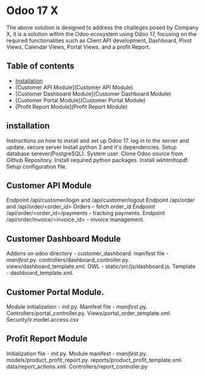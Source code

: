 # Odoo 17 X
The above solution is designed to address the challeges posed by Company X, it is a solution within the Odoo ecosystem using Odoo 17, focusing on the required functionalities such as Client API development, Dashboard, Pivot Views, Calendar Views, Portal Views, and a profit Report.

## Table of contents
- [Installation](installation)
- [Customer API Module](Customer API Module)
- [Customer Dashboard Module](Customer Dashboard Module)
- [Customer Portal Module](Customer Portal Module)
- [Profit Report Module](Profit Report Module)

## installation
Instructions on how to install and set up Odoo 17.
log in to the server and update.
secure server
Install python 3 and it's dependencies.
Setup database serever(PostgreSQL).
System user.
Clone Odoo source from Github Repository.
Install required python packages.
Install wkhtmltopdf.
Setup configuration file.

## Customer API Module
Endpoint /api/customer/login and /api/customer/logout
Endpoint /api/order and /api/order/<order_id>
Orders – fetch order_id
Endpoint /api/order/<order_id>/payments - tracking payments.
Endpoint /api/order/invoice/<invoice_id> - invoice management.

## Customer Dashboard Module
Addons on odoo directory - customer_dashboard.
manifest file - _manifest_.py.
controllers/dashboard_controller.py.
views/dashboard_template.xml.
OWL - static/src/js/dashboard.js.
Template - dashboard_template.xml.

## Customer Portal Module.
Module initialization - _init_.py.
Manifest file - _manifest_.py.
Controllers/portal_controller.py.
Views/portal_order_template.xml.
Security/ir.model.access.csv

## Profit Report Module
Initialization file - _init_.py.
Module manifest - _manifest_.py.
models/product_profit_report.py.
reports/product_profit_template.xml.
data/report_actions.xml.
Controllers/report_controller.py


